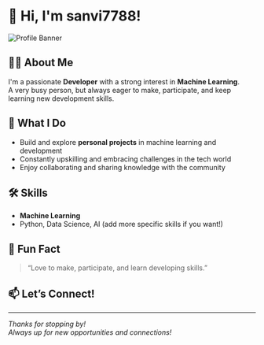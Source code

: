 # 👋 Hi, I'm  sanvi7788!

![Profile Banner](https://img.shields.io/badge/Developer-Machine%20Learning-blueviolet?style=for-the-badge)

## 🧑‍💻 About Me
I'm a passionate **Developer** with a strong interest in **Machine Learning**.  
A very busy person, but always eager to make, participate, and keep learning new development skills.

## 🚀 What I Do
- Build and explore **personal projects** in machine learning and development
- Constantly upskilling and embracing challenges in the tech world
- Enjoy collaborating and sharing knowledge with the community

## 🛠️ Skills
- **Machine Learning**
- Python, Data Science, AI (add more specific skills if you want!)

## 🌟 Fun Fact
> “Love to make, participate, and learn developing skills.”

## 📫 Let’s Connect!
<!-- Add your social links here, such as: -->
<!-- [LinkedIn](#) | [Twitter](#) | [Portfolio](#) -->

---

_Thanks for stopping by!_  
_Always up for new opportunities and connections!_
